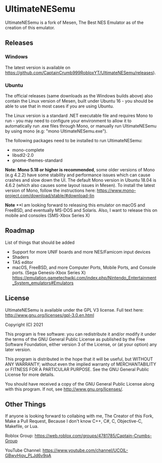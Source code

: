 # UltimateNESemu

UltimateNESemu is a fork of Mesen, The Best NES Emulator as of the creation of this emulator.

## Releases

### Windows

The latest version is available on https://github.com/CaptainCrumb999RobloxYT/UltimateNESemu/releases).

### Ubuntu

The official releases (same downloads as the Windows builds above) also contain the Linux version of Mesen, built under Ubuntu 16 - you should be able to use that in most cases if you are using Ubuntu.

The Linux version is a standard .NET executable file and requires Mono to run - you may need to configure your environment to allow it to automatically run .exe files through Mono, or manually run UltimateNESemu by using mono (e.g: "mono UltimateNESemu.exe").

The following packages need to be installed to run UltimateNESemu:

* mono-complete
* libsdl2-2.0
* gnome-themes-standard

**Note:** **Mono 5.18 or higher is recommended**, some older versions of Mono (e.g 4.2.2) have some stability and performance issues which can cause crashes and slow down the UI.
The default Mono version in Ubuntu 18.04 is 4.6.2 (which also causes some layout issues in Mesen).  To install the latest version of Mono, follow the instructions here: https://www.mono-project.com/download/stable/#download-lin

**Note** **I am looking forward to releasing this emulator on macOS and FreeBSD, and eventually MS-DOS and Solaris. Also, I want to release this on mobile and consoles (SMS-Xbox Series X)

## Roadmap

List of things that should be added

* Support for more UNIF boards and more NES/Famicom input devices
* Shaders
* TAS editor
* macOS, FreeBSD, and more Computer Ports, Mobile Ports, and Console ports. (Sega Genesis-Xbox Series X) https://emulation.gametechwiki.com/index.php/Nintendo_Entertainment_System_emulators#Emulators

## License

UltimateNESemu is available under the GPL V3 license.  Full text here: <http://www.gnu.org/licenses/gpl-3.0.en.html>

Copyright (C) 2021

This program is free software: you can redistribute it and/or modify
it under the terms of the GNU General Public License as published by
the Free Software Foundation, either version 3 of the License, or
(at your option) any later version.

This program is distributed in the hope that it will be useful,
but WITHOUT ANY WARRANTY; without even the implied warranty of
MERCHANTABILITY or FITNESS FOR A PARTICULAR PURPOSE.  See the
GNU General Public License for more details.

You should have received a copy of the GNU General Public License
along with this program.  If not, see <http://www.gnu.org/licenses/>.

## Other Things

If anyone is looking forward to collabing with me, The Creator of this Fork, Make a Pull Request, Because I don't know C++, C#, C, Objective-C, Makefile, or Lua.

Roblox Group: https://web.roblox.com/groups/4781785/Captain-Crumbs-Group

YouTube Channel: https://www.youtube.com/channel/UCOlL-GBwvHjqv_PLJd6v9qA
